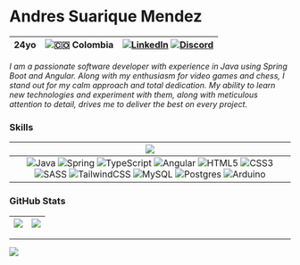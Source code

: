#  Andres Suarique Mendez
| 24yo | ![🇨🇴](https://flagcdn.com/16x12/co.png) Colombia |[![LinkedIn](https://img.shields.io/badge/LinkedIn-%230077B5.svg?style=for-the-badge&logo=linkedin&logoColor=white)](https://linkedin.com/in/andresuarique) [![Discord](https://img.shields.io/badge/Discord-7289DA?style=for-the-badge&logo=discord&logoColor=white)](https://discordapp.com/users/asuarique)|
|---|---|---|

_I am a passionate software developer with experience in Java using Spring Boot and Angular. Along with my enthusiasm for video games and chess, I stand out for my calm approach and total dedication. My ability to learn new technologies and experiment with them, along with meticulous attention to detail, drives me to deliver the best on every project._

###

### Skills
|![](https://github-readme-stats.vercel.app/api/top-langs/?username=andresuarique&theme=radical&hide_border=false&include_all_commits=true&count_private=true&layout=donut)|
|:---:|
|![Java](https://img.shields.io/badge/java-%23ED8B00.svg?style=for-the-badge&logo=openjdk&logoColor=white) ![Spring](https://img.shields.io/badge/spring-%236DB33F.svg?style=for-the-badge&logo=spring&logoColor=white) ![TypeScript](https://img.shields.io/badge/typescript-%23007ACC.svg?style=for-the-badge&logo=typescript&logoColor=white) ![Angular](https://img.shields.io/badge/angular-%23DD0031.svg?style=for-the-badge&logo=angular&logoColor=white) ![HTML5](https://img.shields.io/badge/html5-%23E34F26.svg?style=for-the-badge&logo=html5&logoColor=white) ![CSS3](https://img.shields.io/badge/css3-%231572B6.svg?style=for-the-badge&logo=css3&logoColor=white) ![SASS](https://img.shields.io/badge/Sass-CC6699?style=for-the-badge&logo=sass&logoColor=white) ![TailwindCSS](https://img.shields.io/badge/tailwindcss-%2338B2AC.svg?style=for-the-badge&logo=tailwind-css&logoColor=white) ![MySQL](https://img.shields.io/badge/mysql-%2300000f.svg?style=for-the-badge&logo=mysql&logoColor=white) ![Postgres](https://img.shields.io/badge/postgres-%23316192.svg?style=for-the-badge&logo=postgresql&logoColor=white) ![Arduino](https://img.shields.io/badge/-Arduino-00979D?style=for-the-badge&logo=Arduino&logoColor=white)|


### GitHub Stats
|![](https://github-readme-stats.vercel.app/api?username=andresuarique&theme=radical&hide_border=false&include_all_commits=true&count_private=true)|![](https://github-readme-streak-stats.herokuapp.com/?user=andresuarique&theme=radical&hide_border=false)<br/>|
|:--|---|

----

![](https://komarev.com/ghpvc/?username=andresuarique&label=Profile%20views&color=6508A0&style=for-the-badge)
